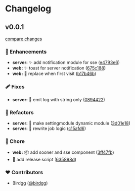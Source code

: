 # Changelog


## v0.0.1

[compare changes](https://github.com/birdgg/moe_bangumi/compare/v0.0.3...v0.0.1)

### 🚀 Enhancements

- **server:** ✨ add notification module for sse ([e4793e6](https://github.com/birdgg/moe_bangumi/commit/e4793e6))
- **web:** ✨ toast for server notification ([675c188](https://github.com/birdgg/moe_bangumi/commit/675c188))
- **web:** 🍻 replace when first visit ([b17b46b](https://github.com/birdgg/moe_bangumi/commit/b17b46b))

### 🩹 Fixes

- **server:** 🐛 emit log with string only ([0894422](https://github.com/birdgg/moe_bangumi/commit/0894422))

### 💅 Refactors

- **server:** 🚧 make settingmodule dynamic module ([3d01e18](https://github.com/birdgg/moe_bangumi/commit/3d01e18))
- **server:** 🚧 rewrite job logic ([c15afd6](https://github.com/birdgg/moe_bangumi/commit/c15afd6))

### 🏡 Chore

- **web:** 📦️ add sooner and sse component ([3ff47fb](https://github.com/birdgg/moe_bangumi/commit/3ff47fb))
- 🍻 add release script ([635898d](https://github.com/birdgg/moe_bangumi/commit/635898d))

### ❤️ Contributors

- Birdgg ([@birdgg](http://github.com/birdgg))

